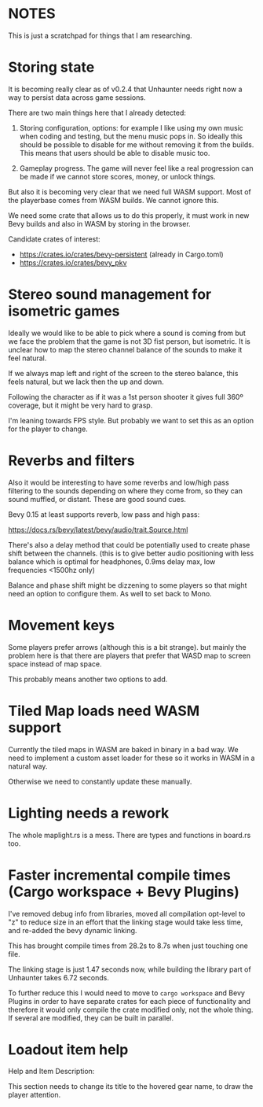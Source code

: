# NOTES

This is just a scratchpad for things that I am researching.


# Storing state

It is becoming really clear as of v0.2.4 that Unhaunter needs right now a way to
persist data across game sessions.

There are two main things here that I already detected:

1. Storing configuration, options: for example I like using my own music when
   coding and testing, but the menu music pops in. So ideally this should be
   possible to disable for me without removing it from the builds. This means
   that users should be able to disable music too.

2. Gameplay progress. The game will never feel like a real progression can be
   made if we cannot store scores, money, or unlock things.

But also it is becoming very clear that we need full WASM support. Most of the
playerbase comes from WASM builds. We cannot ignore this.

We need some crate that allows us to do this properly, it must work in new
Bevy builds and also in WASM by storing in the browser.

Candidate crates of interest:

- https://crates.io/crates/bevy-persistent (already in Cargo.toml)
- https://crates.io/crates/bevy_pkv


# Stereo sound management for isometric games

Ideally we would like to be able to pick where a sound is coming from but we
face the problem that the game is not 3D fist person, but isometric. It is 
unclear how to map the stereo channel balance of the sounds to make it feel
natural.

If we always map left and right of the screen to the stereo balance, this feels
natural, but we lack then the up and down.

Following the character as if it was a 1st person shooter it gives full 360º
coverage, but it might be very hard to grasp.

I'm leaning towards FPS style. But probably we want to set this as an option
for the player to change.

# Reverbs and filters

Also it would be interesting to have some reverbs and low/high pass filtering
to the sounds depending on where they come from, so they can sound muffled, or
distant. These are good sound cues.

Bevy 0.15 at least supports reverb, low pass and high pass:

https://docs.rs/bevy/latest/bevy/audio/trait.Source.html

There's also a delay method that could be potentially used to create phase shift
between the channels. (this is to give better audio positioning with less balance
which is optimal for headphones, 0.9ms delay max, low frequencies <1500hz only)

Balance and phase shift might be dizzening to some players so that might need
an option to configure them. As well to set back to Mono.

# Movement keys

Some players prefer arrows (although this is a bit strange). but mainly the
problem here is that there are players that prefer that WASD map to screen
space instead of map space.

This probably means another two options to add.

# Tiled Map loads need WASM support

Currently the tiled maps in WASM are baked in binary in a bad way. We need to
implement a custom asset loader for these so it works in WASM in a natural way.

Otherwise we need to constantly update these manually.

# Lighting needs a rework

The whole maplight.rs is a mess. There are types and functions in board.rs too.

# Faster incremental compile times (Cargo workspace + Bevy Plugins)

I've removed debug info from libraries, moved all compilation opt-level to "z"
to reduce size in an effort that the linking stage would take less time, and
re-added the bevy dynamic linking.

This has brought compile times from 28.2s to 8.7s when just touching one file.

The linking stage is just 1.47 seconds now, while building the library part
of Unhaunter takes 6.72 seconds.

To further reduce this I would need to move to `cargo workspace` and Bevy Plugins
in order to have separate crates for each piece of functionality and therefore
it would only compile the crate modified only, not the whole thing. If several
are modified, they can be built in parallel.

# Loadout item help

Help and Item Description:

This section needs to change its title to the hovered gear name, to draw the
player attention.
